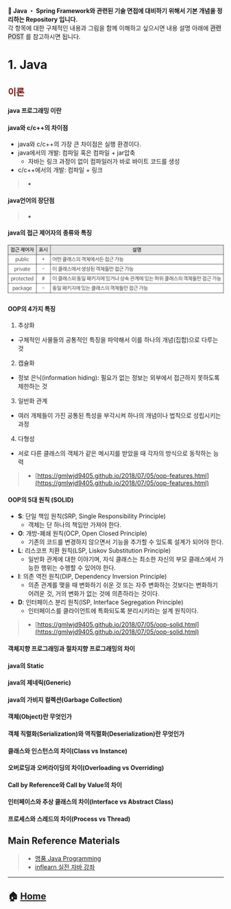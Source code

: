 **:seedling: Java ・ Spring Framework와 관련된 기술 면접에 대비하기 위해서 기본 개념을 정리하는 Repository 입니다.**
<br> 각 항목에 대한 구체적인 내용과 그림을 함께 이해하고 싶으시면 내용 설명 아래에 <span style="background-color: #e1e1e1">관련 POST</span> 를 참고하시면 됩니다.

# 1. Java
## <span style="color:#7E1107">이론</span>

#### java 프로그래밍 이란

#### java와 c/c++의 차이점
- java와 c/c++의 가장 큰 차이점은 실행 환경이다.
- java에서의 개발: 컴파일 혹은 컴파일 + jar압축
  - 자바는 링크 과정이 없이 컴파일러가 바로 바이트 코드를 생성
- c/c++에서의 개발: 컴파일 + 링크

> - []()

#### java언어의 장단점
> - []()

#### java의 접근 제어자의 종류와 특징
![](/images/access-controller.png)


#### OOP의 4가지 특징
1. 추상화
* 구체적인 사물들의 공통적인 특징을 파악해서 이를 하나의 개념(집합)으로 다루는 것
2. 캡슐화
* 정보 은닉(information hiding): 필요가 없는 정보는 외부에서 접근하지 못하도록 제한하는 것
3. 일반화 관계
* 여러 개체들이 가진 공통된 특성을 부각시켜 하나의 개념이나 법칙으로 성립시키는 과정
4. 다형성
* 서로 다른 클래스의 객체가 같은 메시지를 받았을 때 각자의 방식으로 동작하는 능력
> - [https://gmlwjd9405.github.io/2018/07/05/oop-features.html](https://gmlwjd9405.github.io/2018/07/05/oop-features.html)

#### OOP의 5대 원칙 (SOLID)
* **S**: 단일 책임 원칙(SRP, Single Responsibility Principle)
  * 객체는 단 하나의 책임만 가져야 한다.
* **O**: 개방-폐쇄 원칙(OCP, Open Closed Principle)
  * 기존의 코드를 변경하지 않으면서 기능을 추가할 수 있도록 설계가 되어야 한다.
* **L**: 리스코프 치환 원칙(LSP, Liskov Substitution Principle)
  * 일반화 관계에 대한 이야기며, 자식 클래스는 최소한 자신의 부모 클래스에서 가능한 행위는 수행할 수 있어야 한다.
* **I**: 의존 역전 원칙(DIP, Dependency Inversion Principle)
  * 의존 관계를 맺을 때 변화하기 쉬운 것 또는 자주 변화하는 것보다는 변화하기 어려운 것, 거의 변화가 없는 것에 의존하라는 것이다.
* **D**: 인터페이스 분리 원칙(ISP, Interface Segregation Principle)
  * 인터페이스를 클라이언트에 특화되도록 분리시키라는 설계 원칙이다.
> - [https://gmlwjd9405.github.io/2018/07/05/oop-solid.html](https://gmlwjd9405.github.io/2018/07/05/oop-solid.html)

#### 객체지향 프로그래밍과 절차지향 프로그래밍의 차이

#### java의 Static

#### java의 제네릭(Generic)

#### java의 가비지 컬렉션(Garbage Collection)

#### 객체(Object)란 무엇인가

#### 객체 직렬화(Serialization)와 역직렬화(Deserialization)란 무엇인가

#### 클래스와 인스턴스의 차이(Class vs Instance)

#### 오버로딩과 오버라이딩의 차이(Overloading vs Overriding)

#### Call by Reference와 Call by Value의 차이

#### 인터페이스와 추상 클래스의 차이(Interface vs Abstract Class)

#### 프로세스와 스레드의 차이(Process vs Thread)

<!-- ## 세션과 쿠키의 차이(Session vs Cookie) -->

<!-- ## 동기화 객체의 종류
* 뮤텍스와 세마포어의 차이 -->

<!-- ## 동기화와 비동기화의 차이(Syncronous vs Asyncronous) -->



## Main Reference Materials
> - [명품 Java Programming](https://www.booksr.co.kr/html/book/book.asp?seq=696811)
> - [inflearn 실전 자바 강좌](https://www.inflearn.com/course/%EC%8B%A4%EC%A0%84-%EC%9E%90%EB%B0%94-%EA%B0%95%EC%A2%8C/)

---
## :house: [Home](https://github.com/gmlwjd9405/java-and-springframework-interview-questions)
